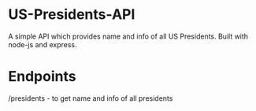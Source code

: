 # US-Presidents-API

A simple API which provides name and info of all US Presidents. Built with node-js and express.

<h1>Endpoints</h1>

/presidents - to get name and info of all presidents
